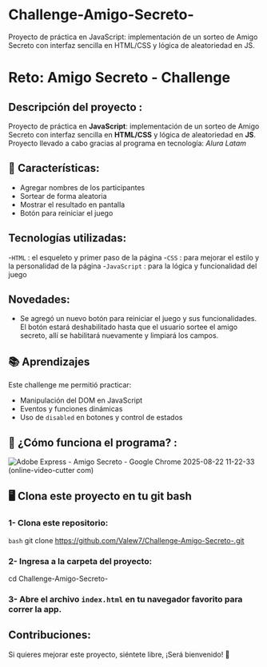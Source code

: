 # Challenge-Amigo-Secreto-
Proyecto de práctica en JavaScript: implementación de un sorteo de Amigo Secreto con interfaz sencilla en HTML/CSS y lógica de aleatoriedad en JS.
# Reto: Amigo Secreto - Challenge
## Descripción del proyecto :
Proyecto de práctica en **JavaScript**: implementación de un sorteo de Amigo Secreto con interfaz sencilla en **HTML/CSS** y lógica de aleatoriedad en **JS**. Proyecto llevado a cabo gracias al programa en tecnología: *Alura Latam*

## 📌 Características: 

- Agregar nombres de los participantes
- Sortear de forma aleatoria
- Mostrar el resultado en pantalla
- Botón para reiniciar el juego

## Tecnologías utilizadas:

-`HTML` : el esqueleto y primer paso de la página
-`CSS` : para mejorar el estilo y la personalidad de la página
-`JavaScript` : para la lógica y funcionalidad del juego

## Novedades:
- Se agregó un nuevo botón para reiniciar el juego y sus funcionalidades. El botón estará deshabilitado hasta que el usuario sortee el amigo secreto, allí se habilitará nuevamente y limpiará los campos.
 ## 📚 Aprendizajes  
Este challenge me permitió practicar:  
- Manipulación del DOM en JavaScript  
- Eventos y funciones dinámicas  
- Uso de `disabled` en botones y control de estados

## 📸 ¿Cómo funciona el programa? :

![Adobe Express - Amigo Secreto - Google Chrome 2025-08-22 11-22-33 (online-video-cutter com)](https://github.com/user-attachments/assets/4aac45d6-9c91-4898-9155-e384944f9c83)

## 🖥️ Clona este proyecto en tu git bash 
### 1- Clona este repositorio:  
   `bash`
git clone https://github.com/Valew7/Challenge-Amigo-Secreto-.git

### 2- Ingresa a la carpeta del proyecto:
cd Challenge-Amigo-Secreto-

### 3- Abre el archivo `index.html` en tu navegador favorito para correr la app.
  
## Contribuciones:
Si quieres mejorar este proyecto, siéntete libre, ¡Será bienvenido! 🙌

